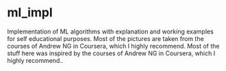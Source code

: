 # ml_impl
Implementation of ML algorithms with explanation and working examples for self educational purposes.
Most of the pictures are taken from the courses of Andrew NG in Coursera, which I highly recommend.
Most of the stuff here was inspired by the courses of Andrew NG in Coursera, which I highly recommend..
